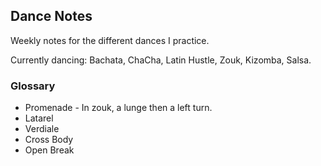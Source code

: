 ## Dance Notes

Weekly notes for the different dances I practice.

Currently dancing: Bachata, ChaCha, Latin Hustle, Zouk, Kizomba, Salsa.


### Glossary
- Promenade - In zouk, a lunge then a left turn.
- Latarel
- Verdiale
- Cross Body
- Open Break